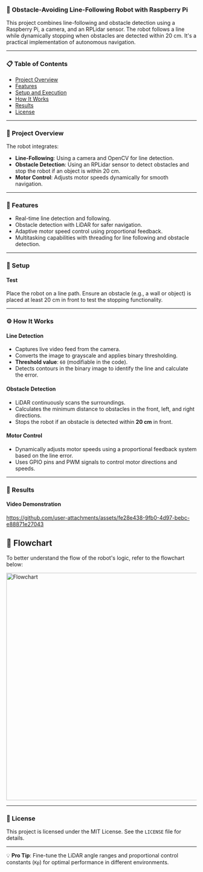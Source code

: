 ### 🚗 Obstacle-Avoiding Line-Following Robot with Raspberry Pi

This project combines line-following and obstacle detection using a Raspberry Pi, a camera, and an RPLidar sensor. The robot follows a line while dynamically stopping when obstacles are detected within 20 cm. It's a practical implementation of autonomous navigation.

---

### 📋 Table of Contents

- [Project Overview](#project-overview)  
- [Features](#features)  
- [Setup and Execution](#setup-and-execution)  
- [How It Works](#how-it-works)  
- [Results](#results)  
- [License](#license)  

---

### 📝 Project Overview

The robot integrates:  
- **Line-Following**: Using a camera and OpenCV for line detection.  
- **Obstacle Detection**: Using an RPLidar sensor to detect obstacles and stop the robot if an object is within 20 cm.  
- **Motor Control**: Adjusts motor speeds dynamically for smooth navigation.  

---

### 🌟 Features

- Real-time line detection and following.  
- Obstacle detection with LiDAR for safer navigation.  
- Adaptive motor speed control using proportional feedback.  
- Multitasking capabilities with threading for line following and obstacle detection.  

---

### 🚀 Setup

####  **Test**

Place the robot on a line path. Ensure an obstacle (e.g., a wall or object) is placed at least 20 cm in front to test the stopping functionality.  

---

### ⚙️ How It Works

#### **Line Detection**
- Captures live video feed from the camera.  
- Converts the image to grayscale and applies binary thresholding.  
- **Threshold value**: `60` (modifiable in the code).  
- Detects contours in the binary image to identify the line and calculate the error.  

#### **Obstacle Detection**
- LiDAR continuously scans the surroundings.  
- Calculates the minimum distance to obstacles in the front, left, and right directions.  
- Stops the robot if an obstacle is detected within **20 cm** in front.  

#### **Motor Control**
- Dynamically adjusts motor speeds using a proportional feedback system based on the line error.  
- Uses GPIO pins and PWM signals to control motor directions and speeds.  

---

### 🎥 Results

#### **Video Demonstration**  
https://github.com/user-attachments/assets/fe28e438-9fb0-4d97-bebc-e88871e27043

## 🔄 Flowchart

To better understand the flow of the robot's logic, refer to the flowchart below:

<img src="images/flowchart.drawio.svg" alt="Flowchart" width="600"/>  

---

### 📄 License

This project is licensed under the MIT License. See the `LICENSE` file for details.  

---

💡 **Pro Tip**: Fine-tune the LiDAR angle ranges and proportional control constants (`Kp`) for optimal performance in different environments.  
